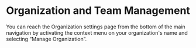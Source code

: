 # Organization and Team Management

You can reach the Organization settings page from the bottom of the main navigation by activating the context menu on your
organization's name and selecting “Manage Organization”.
